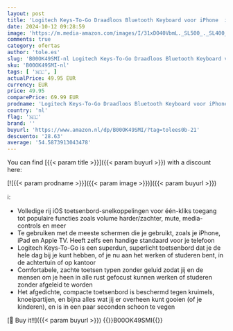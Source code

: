 ```yaml
---
layout: post
title: 'Logitech Keys-To-Go Draadloos Bluetooth Keyboard voor iPhone  iPad  Smartphone  Tablet  Windows  Apple TV  Ultra-Dun  Ultra-Licht  Sneltoetsen  QWERTY UK Layout - Zwart'
date: 2024-10-12 09:28:59
image: 'https://m.media-amazon.com/images/I/31xDO40VbmL._SL500_._SL400_.jpg'
comments: true
category: ofertas
author: 'tole.es'
slug: 'B00OK49SMI-nl Logitech Keys-To-Go Draadloos Bluetooth Keyboard voor...'
sku: 'B00OK49SMI-nl'
tags: [ '🇳🇱', ]
actualPrice: 49.95 EUR
currency: EUR
price: 49.95
comparePrice: 69.99 EUR
prodname: 'Logitech Keys-To-Go Draadloos Bluetooth Keyboard voor iPhone  iPad  Smartphone  Tablet  Windows  Apple TV  Ultra-Dun  Ultra-Licht  Sneltoetsen  QWERTY UK Layout - Zwart'
country: 'nl'
flag: '🇳🇱'
brand: ''
buyurl: 'https://www.amazon.nl/dp/B00OK49SMI/?tag=tolees0b-21'
descuento: '28.63'
average: '54.5873913043478'
---
```


You can find [{{< param title >}}]({{< param buyurl >}}) with a discount here:

[![{{< param prodname >}}]({{< param image >}})]({{< param buyurl >}})

ℹ️:

- Volledige rij iOS toetsenbord-snelkoppelingen voor één-kliks toegang tot populaire functies zoals volume harder/zachter, mute, media-controls en meer
- Te gebruiken met de meeste schermen die je gebruikt, zoals je iPhone, iPad en Apple TV. Heeft zelfs een handige standaard voor je telefoon
- Logitech Keys-To-Go is een superdun, superlicht toetsenbord dat je de hele dag bij je kunt hebben, of je nu aan het werken of studeren bent, in de achtertuin of op kantoor
- Comfortabele, zachte toetsen typen zonder geluid zodat jij en de mensen om je heen in alle rust gefocust kunnen werken of studeren zonder afgeleid te worden
- Het afgedichte, compacte toetsenbord is beschermd tegen kruimels, knoeipartijen, en bijna alles wat jij er overheen kunt gooien (of je kinderen), en is in een paar seconden schoon te vegen

[🛒 Buy it!!]({{< param buyurl >}})
{{<world>}}B00OK49SMI{{</world>}}
